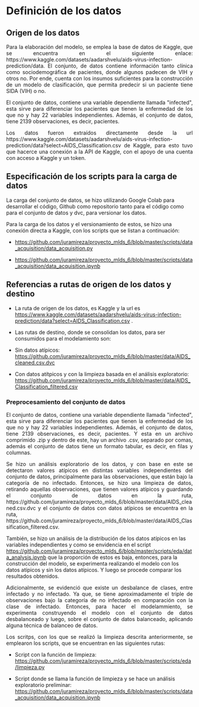 # Definición de los datos

## Origen de los datos

<p align="justify">
Para la elaboración del modelo, se emplea la base de datos de Kaggle, que se encuentra en el siguiente enlace: https://www.kaggle.com/datasets/aadarshvelu/aids-virus-infection-prediction/data. El conjunto, de datos contiene información tanto clínica como sociodemográfica de pacientes, donde algunos padecen de VIH y otros no. Por ende, cuenta con los insumos suficientes para la construcción de un modelo de clasificación, que permita predecir si un paciente tiene SIDA (VIH) o no.
</p>

<p align="justify">
El conjunto de datos, contiene una variable dependiente llamada "infected", esta sirve para diferenciar los pacientes que tienen la enfermedad de los que no y hay 22 variables independientes. Además, el conjunto de datos, tiene 2139 observaciones, es decir, pacientes.
</p>

<p align="justify">
Los datos fueron extraídos directamente desde la url https://www.kaggle.com/datasets/aadarshvelu/aids-virus-infection-prediction/data?select=AIDS_Classification.csv de Kaggle, para esto tuvo que hacerce una conexión a la API de Kaggle, con el apoyo de una cuenta con acceso a Kaggle y un token.
</p>

## Especificación de los scripts para la carga de datos

<p align="justify">

La carga del conjunto de datos, se hizo utilizando Google Colab para desarrollar el código, Github como repositorio tanto para el código como para el conjunto de datos y dvc, para versionar los datos.

Para la carga de los datos y el versionamiento de estos, se hizo una conexión directa a Kaggle, con los scripts que se listan a continuación:

- https://github.com/juramireza/proyecto_mlds_6/blob/master/scripts/data_acquisition/data_acquisition.py

- https://github.com/juramireza/proyecto_mlds_6/blob/master/scripts/data_acquisition/data_acquisition.ipynb 

</p>

## Referencias a rutas de origen de los datos y destino

- La ruta de origen de los datos, es Kaggle y la url es https://www.kaggle.com/datasets/aadarshvelu/aids-virus-infection-prediction/data?select=AIDS_Classification.csv .

- Las rutas de destino, donde se consolidan los datos, para ser consumidos para el modelamiento son: 

- Sin datos atípicos: https://github.com/juramireza/proyecto_mlds_6/blob/master/data/AIDS_cleaned.csv.dvc
- Con datos atítpicos y con la limpieza basada en el análisis exploratorio: https://github.com/juramireza/proyecto_mlds_6/blob/master/data/AIDS_Classification_filtered.csv

### Preprocesamiento del conjunto de datos 

<p align="justify">
El conjunto de datos, contiene una variable dependiente llamada "infected", esta sirve para diferenciar los pacientes que tienen la enfermedad de los que no y hay 22 variables independientes. Además, el conjunto de datos, tiene 2139 observaciones, es decir, pacientes. Y esta en un archivo comprimido .zip y dentro de este, hay un archivo .csv, separado por comas, además el conjunto de datos tiene un formato tabular, es decir, en filas y columnas. 
</p>

<p align="justify">
Se hizo un análisis exploratorio de los datos, y con base en este se detectaron valores atípicos en distintas variables independientes del conjunto de datos, principalmente para las observaciones, que están bajo la categoría de no infectado. Entonces, se hizo una limpieza de datos, retirando aquellas observaciones, que tienen valores atípicos  y guardando el conjunto de datos en la ruta, https://github.com/juramireza/proyecto_mlds_6/blob/master/data/AIDS_cleaned.csv.dvc y el conjunto de datos con datos atípicos se encuentra en la ruta, https://github.com/juramireza/proyecto_mlds_6/blob/master/data/AIDS_Classification_filtered.csv. 

También, se hizo un análisis de la distribución de los datos atípicos en las variables independientes y como se envidencia en el script https://github.com/juramireza/proyecto_mlds_6/blob/master/scripts/eda/data_analysis.ipynb que la proporción de estos es baja, entonces, para la construcción del modelo, se experimenta realizando el modelo con los datos atípicos y sin los datos atípicos. Y luego se procede comparar los resultados obtenidos.
</p>

<p align="justify">
Adicionalmente, se evidenció que existe un desbalance de clases, entre infectado y no infectado. Ya que, se tiene aproximadamente el triple de observaciones bajo la categoría de no infectado en comparación con la clase de infectado. Entonces, para hacer el modelammiento, se experimenta construyendo el modelo con el conjunto de datos desbalanceado y luego, sobre el conjunto de datos balanceado, aplicando alguna técnica de balanceo de datos. 

</p>

<p align="justify">
Los scritps, con los que se realizó la limpieza descrita anteriormente, se emplearon los scripts, que se encuentran en las siguientes rutas: 
</p>

- Script con la función de limpieza: https://github.com/juramireza/proyecto_mlds_6/blob/master/scripts/eda/limpieza.py

- Script donde se llama la función de limpieza y se hace un análisis exploratorio preliminar: https://github.com/juramireza/proyecto_mlds_6/blob/master/scripts/data_acquisition/data_acquisition.ipynb

